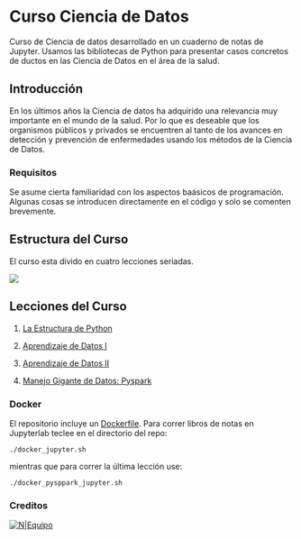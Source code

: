 
# Curso Ciencia de Datos

Curso de Ciencia de datos desarrollado en un cuaderno de notas de Jupyter. Usamos las bibliotecas de Python para presentar casos  concretos de ductos en las Ciencia de Datos en el área de la salud.

## Introducción
En los últimos años la Ciencia de datos ha adquirido una relevancia muy importante en el mundo de la salud. Por lo que es deseable que los organismos  públicos y privados se encuentren al tanto de los avances  en detección y prevención de enfermedades usando los métodos de la Ciencia de Datos.

### Requisitos
Se asume cierta familiaridad con los aspectos baásicos de programación. Algunas cosas se introducen directamente en el código y solo se comenten brevemente.

## Estructura del Curso 
El curso esta divido en cuatro lecciones seriadas. 

![](https://weasysolutions.github.io/data-science-course/images/Ciencia-Datos.png)

## Lecciones del Curso

1) [La Estructura de Python](https://weasysolutions.github.io/data-science-course/presentation/lesson_1.slides.html#/)  

2) [Aprendizaje de Datos I](https://weasysolutions.github.io/data-science-course/presentation/lesson_2.slides.html#/) 

3) [Aprendizaje de Datos II](https://weasysolutions.github.io/data-science-course/presentation/lesson_3.slides.html#/) 

3) [Manejo Gigante de Datos: Pyspark](https://weasysolutions.github.io/data-science-course/presentation/lesson_4.slides.html#/) 

### Docker

El repositorio incluye un [Dockerfile](https://www.docker.com/get-started). Para correr libros de notas en Jupyterlab teclee en el directorio del repo: 
```
./docker_jupyter.sh
```
mientras que para correr la última lección use:
```
./docker_pysppark_jupyter.sh
```


### Creditos
[![N|Equipo](https://weasysolutions.github.io/data-science-course/images/weasysolutions.png)](http://weasysolutions.com)